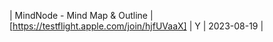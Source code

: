 | MindNode - Mind Map &amp; Outline | [https://testflight.apple.com/join/hjfUVaaX] | Y | 2023-08-19 |
